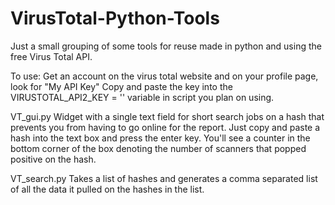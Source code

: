 # VirusTotal-Python-Tools
Just a small grouping of some tools for reuse made in python and using the free Virus Total API.

To use:
  Get an account on the virus total website and on your profile page, look for "My API Key"
  Copy and paste the key into the VIRUSTOTAL_API2_KEY = '' variable in script you plan on using.
  

VT_gui.py
  Widget with a single text field for short search jobs on a hash that prevents you from having to go online for the report.
  Just copy and paste a hash into the text box and press the enter key.
  You'll see a counter in the bottom corner of the box denoting the number of scanners that popped positive on the hash.
  
VT_search.py
Takes a list of hashes and generates a comma separated list of all the data it pulled on the hashes in the list.
